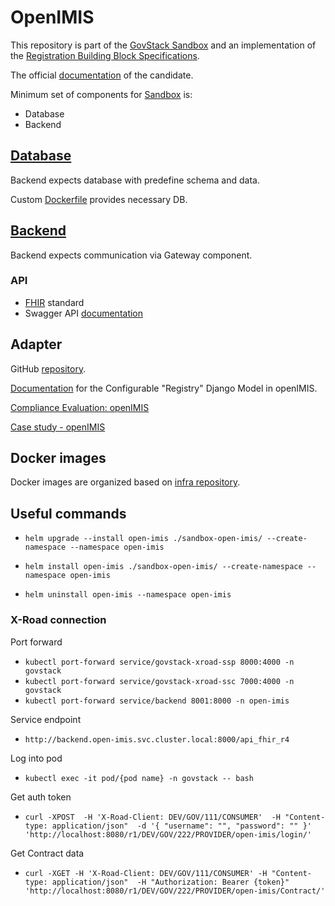 # OpenIMIS

This repository is part of the [GovStack Sandbox](https://github.com/GovStackWorkingGroup/sandbox)
and an implementation of the [Registration Building Block Specifications](https://github.com/GovStackWorkingGroup/bb-registration).

The official [documentation](https://github.com/openimis) of the candidate.

Minimum set of components for [Sandbox](https://github.com/GovStackWorkingGroup/sandbox) is:

* Database
* Backend
## [Database](https://github.com/openimis/database_postgresql) 

Backend expects database with predefine schema and data.

Custom [Dockerfile](https://github.com/openimis/database_postgresql/blob/main/Dockerfile) provides necessary DB.

## [Backend](https://github.com/openimis/openimis-be_py.git)

Backend expects communication via Gateway component.

### API

* [FHIR](https://en.wikipedia.org/wiki/Fast_Healthcare_Interoperability_Resources) standard
* Swagger API [documentation](https://dev-mssql.s1.openimis.org/api/api_fhir_r4/docs/swagger/) 


## Adapter

GitHub [repository](https://github.com/openimis/openimis-be-govstack_api_py).

[Documentation](https://govstack-global.atlassian.net/l/ce/uc1Eda2m) for the Configurable "Registry" Django Model in openIMIS.

[Compliance Evaluation: openIMIS](https://govstack-global.atlassian.net/wiki/spaces/GH/pages/172818480/Compliance+Evaluation+openIMIS)


[Case study - openIMIS](https://govstack-global.atlassian.net/wiki/spaces/GH/pages/172818480/Compliance+Evaluation+openIMIS#Functional-Requirements-Digital-Registries)

## Docker images

Docker images are organized based on [infra repository](https://github.com/GovStackWorkingGroup/sandbox-infra).

## Useful commands

* `helm upgrade --install open-imis ./sandbox-open-imis/ --create-namespace --namespace open-imis`

* `helm install open-imis ./sandbox-open-imis/ --create-namespace --namespace open-imis`

* `helm uninstall open-imis --namespace open-imis`


### X-Road connection 

Port forward
* `kubectl port-forward service/govstack-xroad-ssp 8000:4000 -n govstack`
* `kubectl port-forward service/govstack-xroad-ssc 7000:4000 -n govstack`
* `kubectl port-forward service/backend 8001:8000 -n open-imis`

Service endpoint
* `http://backend.open-imis.svc.cluster.local:8000/api_fhir_r4`

Log into pod
* `kubectl exec -it pod/{pod name} -n govstack -- bash`

Get auth token
* `curl -XPOST 
-H 'X-Road-Client: DEV/GOV/111/CONSUMER' 
-H "Content-type: application/json" 
-d '{ "username": "", "password": "" }'
'http://localhost:8080/r1/DEV/GOV/222/PROVIDER/open-imis/login/'`

Get Contract data
* `curl -XGET
-H 'X-Road-Client: DEV/GOV/111/CONSUMER'
-H "Content-type: application/json" 
-H "Authorization: Bearer {token}"
'http://localhost:8080/r1/DEV/GOV/222/PROVIDER/open-imis/Contract/'`